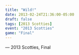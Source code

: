 ```yaml
---
title: "Wild!"
date: 2013-02-24T21:36:00-05:00
draft: false
tags: [2013 Scotties]
event: "2013 Scotties"
game: "Final"
---
```

— 2013 Scotties, Final
<!--more--> 